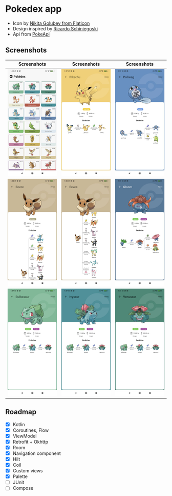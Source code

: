 # Pokedex app

- Icon by [Nikita Golubev from Flaticon](https://www.flaticon.com/authors/nikita-golubev)
- Design inspired by [Ricardo Schiniegoski](https://www.figma.com/community/file/979132880663340794)
- Api from [PokeApi](https://pokeapi.co/)

## Screenshots

Screenshots               |  Screenshots  |  Screenshots
:-------------------------:|:-------------------------:|:-------------------------:
![](https://github.com/Badront/pokedex/blob/master/art/list.jpeg)|![](https://github.com/Badront/pokedex/blob/master/art/pikachu.jpeg)|![](https://github.com/Badront/pokedex/blob/master/art/poliwag.jpeg)
![](https://github.com/Badront/pokedex/blob/master/art/eevee_1.jpeg)|![](https://github.com/Badront/pokedex/blob/master/art/eevee_2.jpeg)|![](https://github.com/Badront/pokedex/blob/master/art/gloom.jpeg)
![](https://github.com/Badront/pokedex/blob/master/art/bulbasaur.jpeg)|![](https://github.com/Badront/pokedex/blob/master/art/ivysaur.jpeg)|![](https://github.com/Badront/pokedex/blob/master/art/venusaur.jpeg)

## Roadmap

- [x] Kotlin
- [x] Coroutines, Flow
- [x] ViewModel
- [x] Retrofit + Okhttp
- [x] Room
- [x] Navigation component
- [x] Hilt
- [x] Coil
- [x] Custom views
- [x] Palette
- [ ] JUnit
- [ ] Compose